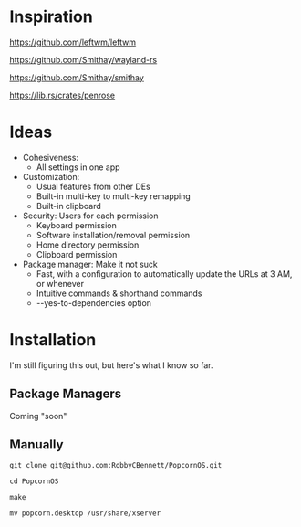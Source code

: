 # Inspiration

https://github.com/leftwm/leftwm

https://github.com/Smithay/wayland-rs

https://github.com/Smithay/smithay

https://lib.rs/crates/penrose

# Ideas

- Cohesiveness:
   - All settings in one app
- Customization:
   - Usual features from other DEs
   - Built-in multi-key to multi-key remapping
   - Built-in clipboard
- Security: Users for each permission
   - Keyboard permission
   - Software installation/removal permission
   - Home directory permission
   - Clipboard permission
- Package manager: Make it not suck
   - Fast, with a configuration to automatically update the URLs at 3 AM, or whenever
   - Intuitive commands & shorthand commands
   - --yes-to-dependencies option

# Installation

I'm still figuring this out, but here's what I know so far.

## Package Managers

Coming "soon"

## Manually

`git clone git@github.com:RobbyCBennett/PopcornOS.git`

`cd PopcornOS`

`make`

`mv popcorn.desktop /usr/share/xserver`
